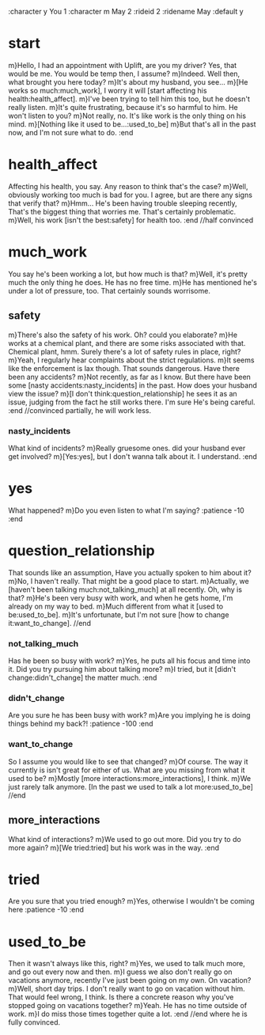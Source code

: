 :character y You 1
:character m May 2
:rideid 2
:ridename May
:default y

# start

m}Hello, I had an appointment with Uplift, are you my driver?
Yes, that would be me. You would be temp then, I assume?
m}Indeed.
Well then, what brought you here today?
m}It's about my husband, you see...
m}[He works so much:much_work], I worry it will [start affecting his health:health_affect].
m}I've been trying to tell him this too, but he doesn't really listen.
m}It's quite frustrating, because it's so harmful to him.
He won't listen to you?
m}Not really, no. It's like work is the only thing on his mind.
m}[Nothing like it used to be...:used_to_be]
m}But that's all in the past now, and I'm not sure what to do.
:end

# health_affect

Affecting his health, you say. Any reason to think that's the case?
m}Well, obviously working too much is bad for you.
I agree, but are there any signs that verify that?
m}Hmm... He's been having trouble sleeping recently, That's the biggest thing that worries me.
That's certainly problematic.
m}Well, his work [isn't the best:safety] for health too.
:end
//half convinced

# much_work

You say he's been working a lot, but how much is that?
m}Well, it's pretty much the only thing he does. He has no free time.
m}He has mentioned he's under a lot of pressure, too.
That certainly sounds worrisome.

## safety

m}There's also the safety of his work.
Oh? could you elaborate?
m}He works at a chemical plant, and there are some risks associated with that.
Chemical plant, hmm. Surely there's a lot of safety rules in place, right?
m}Yeah, I regularly hear complaints about the strict regulations.
m}It seems like the enforcement is lax though.
That sounds dangerous. Have there been any accidents?
m}Not recently, as far as I know. But there have been some [nasty accidents:nasty_incidents] in the past.
How does your husband view the issue?
m}[I don't think:question_relationship] he sees it as an issue, judging from the fact he still works there.
I'm sure He's being careful.
:end
//convinced partially, he will work less.

### nasty_incidents
What kind of incidents?
m}Really gruesome ones.
did your husband ever get involved?
m}[Yes:yes], but I don't wanna talk about it.
I understand.
:end

# yes
What happened?
m}Do you even listen to what I'm saying?
:patience -10
:end

# question_relationship

That sounds like an assumption, Have you actually spoken to him about it?
m}No, I haven't really.
That might be a good place to start.
m}Actually, we [haven't been talking much:not_talking_much] at all recently.
Oh, why is that?
m}He's been very busy with work, and when he gets home, I'm already on my way to bed.
m}Much different from what it [used to be:used_to_be].
m}It's unfortunate, but I'm not sure [how to change it:want_to_change].
//end

### not_talking_much
Has he been so busy with work?
m}Yes, he puts all his focus and time into it.
Did you try pursuing him about talking more?
m}I tried, but it [didn't change:didn't_change] the matter much.
:end

### didn't_change
Are you sure he has been busy with work?
m}Are you implying he is doing things behind my back?!
:patience -100
:end

### want_to_change

So I assume you would like to see that changed?
m}Of course. The way it currently is isn't great for either of us.
What are you missing from what it used to be?
m}Mostly [more interactions:more_interactions], I think.
m}We just rarely talk anymore. [In the past we used to talk a lot more:used_to_be]
//end

## more_interactions
What kind of interactions?
m}We used to go out more.
Did you try to do more again?
m}[We tried:tried] but his work was in the way.
:end

# tried
Are you sure that you tried enough?
m}Yes, otherwise I wouldn't be coming here
:patience -10
:end

# used_to_be

Then it wasn't always like this, right?
m}Yes, we used to talk much more, and go out every now and then.
m}I guess we also don't really go on vacations anymore, recently I've just been going on my own.
On vacation?
m}Well, short day trips. I don't really want to go on vacation without him. That would feel wrong, I think.
Is there a concrete reason why you've stopped going on vacations together?
m}Yeah. He has no time outside of work.
m}I do miss those times together quite a lot.
:end
//end where he is fully convinced.
